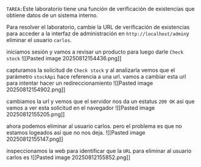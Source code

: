 `TAREA:`Este laboratorio tiene una función de verificación de existencias que obtiene datos de un sistema interno.

Para resolver el laboratorio, cambie la URL de verificación de existencias para acceder a la interfaz de administración en `http://localhost/admin`y eliminar el usuario `carlos`.

iniciamos sesión y vamos a revisar un producto para luego darle `Check stock`
![[Pasted image 20250812154436.png]]

capturamos la solicitud de `Check stock` y al analizarla vemos que el parámetro `stockApi` hace referencia a una url. vamos a cambiar esta url para intentar hacer un redireccionamiento
![[Pasted image 20250812154902.png]]

cambiamos la url y vemos que el servidor nos da un estatus `200 OK` así que vamos a ver esta solicitud en el navegador
![[Pasted image 20250812155205.png]]

ahora podemos eliminar al usuario carlos. pero el problema es que no estamos logeados así que no nos deja.
![[Pasted image 20250812155147.png]]

inspeccionamos la web para identificar que la `URL` para eliminar al usuario carlos es 
![[Pasted image 20250812155852.png]]